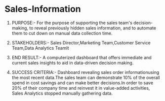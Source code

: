 # Sales-Information

1. PURPOSE:- 
   For the purpose of supporting the sales team's decision-making, to reveal previously hidden sales information, and to automate them to cut down on manual 
   data collection time.

2. STAKEHOLDERS:-
   Sales Director,Marketing Team,Customer Service Team,Data Analytics TeamIt

3. END RESULT:-
   A computerized dashboard that offers immediate and current sales insights to aid in data-driven decision making.

4. SUCCESS CRITERIA:-
   Dashboard revealing sales order informationusing the most recent data.The sales team can demonstrate 10% of the overall spend in cost savings and can make better decisions.In order to save 20% of their company time and reinvest it in value-added activities, Sales Analytics stopped manually gathering data.


